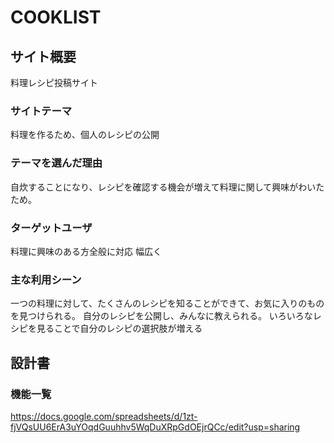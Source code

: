 # COOKLIST

## サイト概要
料理レシピ投稿サイト

### サイトテーマ
料理を作るため、個人のレシピの公開

### テーマを選んだ理由
自炊することになり、レシピを確認する機会が増えて料理に関して興味がわいたため。

### ターゲットユーザ
料理に興味のある方全般に対応 幅広く

### 主な利用シーン
一つの料理に対して、たくさんのレシピを知ることができて、お気に入りのものを見つけられる。
自分のレシピを公開し、みんなに教えられる。
いろいろなレシピを見ることで自分のレシピの選択肢が増える
## 設計書
### 機能一覧
https://docs.google.com/spreadsheets/d/1zt-fjVQsUU6ErA3uYOqdGuuhhv5WqDuXRpGdOEjrQCc/edit?usp=sharing